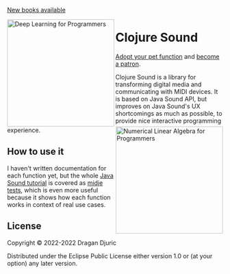 [New books available](https://aiprobook.com)

<img src="http://aiprobook.com/img/dlfp-cover.png" alt="Deep Learning for Programmers" title="Deep Learning for Programmers" align="left" width="250"/>

<img src="http://aiprobook.com/img/lafp-cover.png" alt="Numerical Linear Algebra for Programmers" title="Numerical Linear Algebra for Programmers" align="right" width="250"/>

# Clojure Sound

[Adopt your pet function](https://dragan.rocks/articles/18/Patreon-Announcement-Adopt-a-Function) and [become a patron](https://patreon.com/draganrocks).

Clojure Sound is a library for transforming digital media and communicating with MIDI devices.
It is based on Java Sound API, but improves on Java Sound's UX shortcomings as much as possible,
to provide nice interactive programming experience.

## How to use it

I haven't written documentation for each function yet, but the whole [Java Sound tutorial](https://docs.oracle.com/javase/tutorial/sound/TOC.html) is covered as [midje tests](https://github.com/uncomplicate/clojure-sound/tree/master/test/clojure/uncomplicate/clojure_sound), which is even more useful because it shows how each function works in context of real use cases.

## License

Copyright © 2022-2022 Dragan Djuric

Distributed under the Eclipse Public License either version 1.0 or (at your option) any later version.
